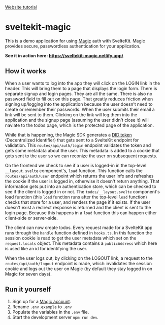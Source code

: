 [Website tutorial](https://magic.link/posts/magic-svelte)

# sveltekit-magic

This is a demo application for using [Magic](https://magic.link/) auth with SvelteKit. Magic provides secure, passwordless authentication for your application.

**See it in action here: https://sveltekit-magic.netlify.app/**

## How it works

When a user wants to log into the app they will click on the LOGIN link in the header. This will bring them to a page that displays the login form. There is separate signup and login pages. They are all the same. There is also no password field to fill out on this page. That greatly reduces friction when signing up/logging into the application because the user doesn't need to create or remember their passwords. When the user submits their email a link will be sent to them. Clicking on the link will log them into the application and the signup page (assuming the user didn't close it) will naviate to the todos page, which is the protected page of the application.

While that is happening, the Magic SDK generates a [DID token](https://w3c-ccg.github.io/did-primer/) (Decentralized Identifier) that gets sent to a SvelteKit endpoint for validation. This `routes/api/auth/login` endpoint validates the token and gets some metadata about the user. This metadata is added to a cookie that gets sent to the user so we can reconize the user on subsequent requests.

On the frontend we check to see if a user is logged-in in the top-level `__layout.svelte` component's, `load` function. This function calls the `routes/api/auth/user` endpoint which returns the user info and refreshes the cookie if the user is logged in, otherwise it doesn't return anything. That information gets put into an authentication store, which can be checked to see if the client is logged in or not. The `todos/__layout.svelte` component's load function (this `load` function runs after the top-level `load` function) checks that store for a user, and renders the page if it exists. If the user doesn't exist a redirect response is returned and the client is sent to the login page. Because this happens in a `load` function this can happen either client-side or server-side.

The client can now create todos. Every request made for a SvelteKit app runs through the `handle` function defined in `hooks.ts`. In this function the session cookie is read to get the user metadata which set on the `request.locals` object. This metadata contains a `publicAddress` which here is used like an id for identifying the user.

When the user logs out, by clicking on the LOGOUT link, a request to the `routes/api/auth/logout` endpoint is made, which invalidates the session cookie and logs out the user on Magic (by default they stay logged in on Magic for seven days).

## Run it yourself

1. Sign up for a [Magic account](https://magic.link/).
2. Rename `.env.example` to `.env`
3. Populate the variables in the `.env` file.
4. Start the development server `npm run dev`.
